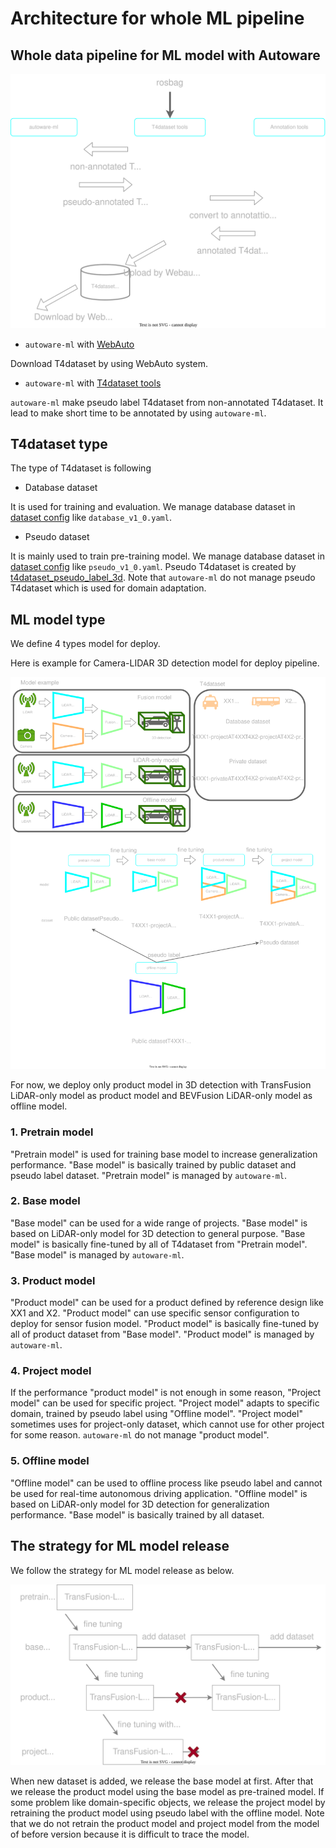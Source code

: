 # Architecture for whole ML pipeline
## Whole data pipeline for ML model with Autoware

![](/docs/fig/data_pipeline.drawio.svg)

- `autoware-ml` with [WebAuto](https://docs.web.auto/en/)

Download T4dataset by using WebAuto system.

- `autoware-ml` with [T4dataset tools](https://github.com/tier4/tier4_perception_dataset)

`autoware-ml` make pseudo label T4dataset from non-annotated T4dataset.
It lead to make short time to be annotated by using `autoware-ml`.

## T4dataset type

The type of T4dataset is following

- Database dataset

It is used for training and evaluation.
We manage database dataset in [dataset config](/autoware_ml/configs/detection3d/dataset/t4dataset) like `database_v1_0.yaml`.

- Pseudo dataset

It is mainly used to train pre-training model.
We manage database dataset in [dataset config](/autoware_ml/configs/detection3d/dataset/t4dataset) like `pseudo_v1_0.yaml`.
Pseudo T4dataset is created by [t4dataset_pseudo_label_3d](/tools/t4dataset_pseudo_label_3d/).
Note that `autoware-ml` do not manage pseudo T4dataset which is used for domain adaptation.

## ML model type

We define 4 types model for deploy.

Here is example for Camera-LIDAR 3D detection model for deploy pipeline.

![](/docs/fig/model_pipeline.drawio.svg)

For now, we deploy only product model in 3D detection with TransFusion LiDAR-only model as product model and BEVFusion LiDAR-only model as offline model.

### 1. Pretrain model

"Pretrain model" is used for training base model to increase generalization performance.
"Base model" is basically trained by public dataset and pseudo label dataset.
"Pretrain model" is managed by `autoware-ml`.

### 2. Base model

"Base model" can be used for a wide range of projects.
"Base model" is based on LiDAR-only model for 3D detection to general purpose.
"Base model" is basically fine-tuned by all of T4dataset from "Pretrain model".
"Base model" is managed by `autoware-ml`.

### 3. Product model

"Product model" can be used for a product defined by reference design like XX1 and X2.
"Product model" can use specific sensor configuration to deploy for sensor fusion model.
"Product model" is basically fine-tuned by all of product dataset from "Base model".
"Product model" is managed by `autoware-ml`.

### 4. Project model

If the performance "product model" is not enough in some reason, "Project model" can be used for specific project.
"Project model" adapts to specific domain, trained by pseudo label using "Offline model".
"Project model" sometimes uses for project-only dataset, which cannot use for other project for some reason.
`autoware-ml` do not manage "product model".

### 5. Offline model

"Offline model" can be used to offline process like pseudo label and cannot be used for real-time autonomous driving application.
"Offline model" is based on LiDAR-only model for 3D detection for generalization performance.
"Base model" is basically trained by all dataset.

## The strategy for ML model release

We follow the strategy for ML model release as below.

![](/docs/fig/model_release.drawio.svg)

When new dataset is added, we release the base model at first.
After that we release the product model using the base model as pre-trained model.
If some problem like domain-specific objects, we release the project model by retraining the product model using pseudo label with the offline model.
Note that we do not retrain the product model and project model from the model of before version because it is difficult to trace the model.
